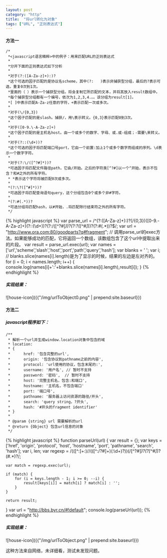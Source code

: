 ```yaml
---
layout: post
category: "http"
title:  "将url转化为对象"
tags: ["URL", "正则表达式"]
---
```



#### 方法一

	/* 
	 *<javascript语言精粹>中的例子：用来匹配URL的正则表达式
	 *
	 *分开下面的正则表达式如下分析
	 *
	 *对于(?:([A-Za-z]+):)?
	 *这个可选的因子匹配的是协议名scheme，其中(?:   )表示非捕获型分组，最后的?表示可选，重复0次到1次。
	 *里面的（ ）表示一个捕获型分组。将会复制它所匹配的文本，并将其放入result数组中。
	 *每个捕获型分组都有一个编号，依次为1,2,3,4.。。该分组为result[1]。
	 *[ ]中表示匹配A-Za-z任意的字符，+表示匹配一次或多次。
	 *
	 *对于(\/{0,3})
	 *这个因子匹配的是slash。捕获/，用\表示转义。{0,3}表示匹配0到3次。
	 *
	 *对于([0-9.\-A-Za-z]+)
	 *这个因子匹配的是主机名host。由一个或多个的数字、字母、或.或-组成；-需要\来转义。
	 *
	 *对于(?::(\d+))?
	 *这个可选的因子将匹配端口号port，它由一个前置:加上1个或多个数字而组成的序列。\d表示一个数字字符。
	 *
	 *对于(?:\/([^?#]*))?
	 *可选因子将匹配文件路径path，它由/开始。之后的字符类[^?#]以一个^开始，表示不包含？和#之外的所有字符。
	 * *表示这个字符将被匹配0次或多次。
	 *
	 *(?:\?([^#]*))?
	 *可选因子将匹配查询语句query，这个分组包含0个或多个非#字符。
	 *
	 *(?:#(.*))?
	 *可选分组将匹配hash，以#开始，.将匹配除行结束符之外的所有字符。
	 */ 

{% highlight javascript %}
var parse_url = /^(?:([A-Za-z]+):)?(\/{0,3})([0-9.\-A-Za-z]+)(?::(\d+))?(?:\/([^?#]*))?(?:\?([^#]*))?(?:#(.*))?$/;
var url = "http://www.ora.com:80/goodparts?q#fragment";
// 调用parse_url的exec方法。如果能够成功的匹配，它将返回一个数组，该数组包含了这个url中提取出来的片段。
var result = parse_url.exec(url);
var names = ['url','scheme','slash','host','port','path','query','hash'];
var blanks = '      ';
var i;
// blanks.slice(names[i].length)是为了显示的时候，结果的左边是左对齐的。
for (i = 0; i < names.length; i++) {
	console.log(names[i]+':'+blanks.slice(names[i].length),result[i]);
}
{% endhighlight %}

##### 实现结果：

![house-icon]({{"/img/urlToObject0.png" | prepend:site.baseurl}})


#### 方法二

##### javascript程序如下：

	/**
	 * 解析一个url并生成window.location对象中包含的域
	 * location:
	 * {
	 *      href: '包含完整的url',
	 *      origin: '包含协议到pathname之前的内容',
	 *      protocol: 'url使用的协议，包含末尾的:',
	 *      username: '用户名', // 暂时不支持
	 *      password: '密码',  // 暂时不支持
	 *      host: '完整主机名，包含:和端口',
	 *      hostname: '主机名，不包含端口'
	 *      port: '端口号',
	 *      pathname: '服务器上访问资源的路径/开头',
	 *      search: 'query string，?开头',
	 *      hash: '#开头的fragment identifier'
	 * }
	 *
	 * @param {string} url 需要解析的url
	 * @return {Object} 包含url信息的对象
	 */
	 
{% highlight javascript %}
function parseUrl(url) {
    var result = {};
    var keys = ['href', 'origin', 'protocol', 'host',
                'hostname', 'port', 'pathname', 'search', 'hash'];
    var i, len;
    var regexp = /(([^:]+:)\/\/(([^:\/\?#]+)(:\d+)?))(\/[^?#]*)?(\?[^#]*)?(#.*)?/;

    var match = regexp.exec(url);

    if (match) {
        for (i = keys.length - 1; i >= 0; --i) {
            result[keys[i]] = match[i] ? match[i] : '';
        }
    }

    return result;
}
var url = "http://bbs.byr.cn/#!default";
console.log(parseUrl(url));
{% endhighlight %}

##### 实现结果：

![house-icon]({{"/img/urlToObject.png" | prepend:site.baseurl}})

这种方法来自网络，未详细看，测试未发现问题。
